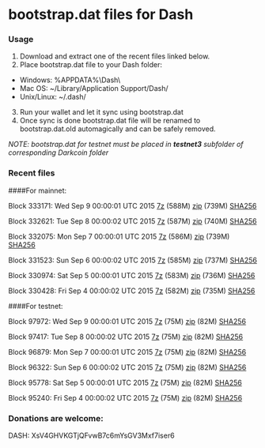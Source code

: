 # bootstrap.dat files for Dash

### Usage

1. Download and extract one of the recent files linked below.
2. Place bootstrap.dat file to your Dash folder:
 - Windows: %APPDATA%\Dash\
 - Mac OS: ~/Library/Application Support/Dash/
 - Unix/Linux: ~/.dash/
3. Run your wallet and let it sync using bootstrap.dat
4. Once sync is done bootstrap.dat file will be renamed to bootstrap.dat.old automagically and can be safely removed.

_NOTE: bootstrap.dat for testnet must be placed in **testnet3** subfolder of corresponding Darkcoin folder_

### Recent files

####For mainnet:

Block 333171: Wed Sep  9 00:00:01 UTC 2015 [7z](https://transfer.sh/zAaUf/bootstrap.dat.20150909.7z) (588M) [zip](https://transfer.sh/zoyB3/bootstrap.dat.20150909.zip) (739M) [SHA256](https://transfer.sh/EMakF/sha256.txt)

Block 332621: Tue Sep  8 00:00:02 UTC 2015 [7z](https://transfer.sh/44Q0Z/bootstrap.dat.20150908.7z) (587M) [zip](https://transfer.sh/10hbD0/bootstrap.dat.20150908.zip) (740M) [SHA256](https://transfer.sh/1cvsMv/sha256.txt)

Block 332075: Mon Sep  7 00:00:01 UTC 2015 [7z](https://transfer.sh/1g6INX/bootstrap.dat.20150907.7z) (586M) [zip](https://transfer.sh/HPSar/bootstrap.dat.20150907.zip) (739M) [SHA256](https://transfer.sh/1aQYUa/sha256.txt)

Block 331523: Sun Sep  6 00:00:02 UTC 2015 [7z](https://transfer.sh/KwM1r/bootstrap.dat.20150906.7z) (585M) [zip](https://transfer.sh/DOsHU/bootstrap.dat.20150906.zip) (737M) [SHA256](https://transfer.sh/cbRjr/sha256.txt)

Block 330974: Sat Sep  5 00:00:01 UTC 2015 [7z](https://transfer.sh/S9LeP/bootstrap.dat.20150905.7z) (583M) [zip](https://transfer.sh/18NoUB/bootstrap.dat.20150905.zip) (736M) [SHA256](https://transfer.sh/11TOM3/sha256.txt)

Block 330428: Fri Sep  4 00:00:02 UTC 2015 [7z](https://transfer.sh/1czeOR/bootstrap.dat.20150904.7z) (582M) [zip](https://transfer.sh/VuzJQ/bootstrap.dat.20150904.zip) (735M) [SHA256](https://transfer.sh/mfKTJ/sha256.txt)

####For testnet:

Block 97972: Wed Sep  9 00:00:01 UTC 2015 [7z](https://transfer.sh/eD9v3/bootstrap.dat.20150909.7z) (75M) [zip](https://transfer.sh/PkiDA/bootstrap.dat.20150909.zip) (82M) [SHA256](https://transfer.sh/U0rNA/sha256.txt)

Block 97417: Tue Sep  8 00:00:02 UTC 2015 [7z](https://transfer.sh/1ewmlj/bootstrap.dat.20150908.7z) (75M) [zip](https://transfer.sh/18sQr5/bootstrap.dat.20150908.zip) (82M) [SHA256](https://transfer.sh/r4nTi/sha256.txt)

Block 96879: Mon Sep  7 00:00:01 UTC 2015 [7z](https://transfer.sh/LUca6/bootstrap.dat.20150907.7z) (75M) [zip](https://transfer.sh/1cgy1z/bootstrap.dat.20150907.zip) (82M) [SHA256](https://transfer.sh/1h8AGU/sha256.txt)

Block 96322: Sun Sep  6 00:00:02 UTC 2015 [7z](https://transfer.sh/f6BZ8/bootstrap.dat.20150906.7z) (75M) [zip](https://transfer.sh/wss27/bootstrap.dat.20150906.zip) (82M) [SHA256](https://transfer.sh/1dpfUc/sha256.txt)

Block 95778: Sat Sep  5 00:00:01 UTC 2015 [7z](https://transfer.sh/pBmJl/bootstrap.dat.20150905.7z) (75M) [zip](https://transfer.sh/rwuAl/bootstrap.dat.20150905.zip) (82M) [SHA256](https://transfer.sh/BYdcC/sha256.txt)

Block 95240: Fri Sep  4 00:00:02 UTC 2015 [7z](https://transfer.sh/dvjfg/bootstrap.dat.20150904.7z) (75M) [zip](https://transfer.sh/rKbmm/bootstrap.dat.20150904.zip) (82M) [SHA256](https://transfer.sh/Z7Cw5/sha256.txt)

### Donations are welcome:

DASH: XsV4GHVKGTjQFvwB7c6mYsGV3Mxf7iser6
